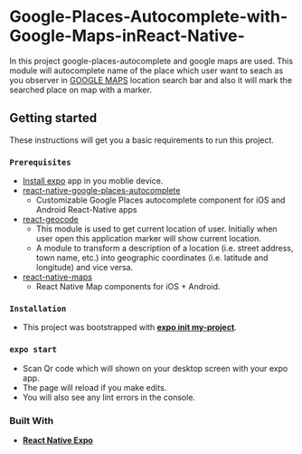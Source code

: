 # Google-Places-Autocomplete-with-Google-Maps-inReact-Native-
In this project google-places-autocomplete and google maps are used. This module will autocomplete name of the place which user want to seach as you observer in [GOOGLE MAPS](https://www.google.com/maps) location search bar and also it will mark the searched place on map with a marker.

## Getting started
These instructions will get you a basic requirements to run this project.

### `Prerequisites`
- [Install expo](https://play.google.com/store/apps/details?id=host.exp.exponent&hl=en) app in you moblie device.
- [react-native-google-places-autocomplete](https://www.npmjs.com/package/react-native-google-places-autocomplete)
  * Customizable Google Places autocomplete component for iOS and Android React-Native apps
- [react-geocode](https://www.npmjs.com/package/react-geocode)
  * This module is used to get current location of user. Initially when user open this application marker will show current location.
  * A module to transform a description of a location (i.e. street address, town name, etc.) into geographic coordinates (i.e. latitude and longitude) and vice versa.
- [react-native-maps](https://www.npmjs.com/package/react-native-maps)
  * React Native Map components for iOS + Android.
 
### `Installation`
- This project was bootstrapped with [**expo init my-project**](https://docs.expo.io/versions/v36.0.0/).

### `expo start`
- Scan Qr code which will shown on your desktop screen with your expo app.
- The page will reload if you make edits.
- You will also see any lint errors in the console.

### Built With
- [**React Native Expo**](https://docs.expo.io/versions/latest/)
